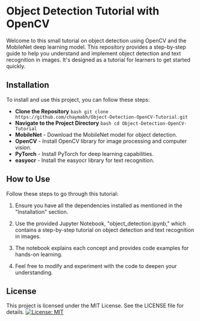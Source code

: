 # Object Detection Tutorial with OpenCV

Welcome to this small tutorial on object detection using OpenCV and the MobileNet deep learning model. This repository provides a step-by-step guide to help you understand and implement object detection and text recognition in images. It's designed as a tutorial for learners to get started quickly.

## Installation

To install and use this project, you can follow these steps:

- **Clone the Repository** ```bash git clone https://github.com/chaymabh/Object-Detection-OpenCV-Tutorial.git ```
- **Navigate to the Project Directory**
```bash cd Object-Detection-OpenCV-Tutorial ```
- **MobileNet** - Download the MobileNet model for object detection. 
- **OpenCV** - Install OpenCV library for image processing and computer vision. 
- **PyTorch** - Install PyTorch for deep learning capabilities. 
- **easyocr** - Install the easyocr library for text recognition.
  
## How to Use

Follow these steps to go through this tutorial:

1. Ensure you have all the dependencies installed as mentioned in the "Installation" section.

2. Use the provided Jupyter Notebook, "object_detection.ipynb," which contains a step-by-step tutorial on object detection and text recognition in images.

3. The notebook explains each concept and provides code examples for hands-on learning.

4. Feel free to modify and experiment with the code to deepen your understanding.

## License

This project is licensed under the MIT License. See the LICENSE file for details. [![License: MIT](https://img.shields.io/badge/License-MIT-yellow.svg)](https://opensource.org/licenses/MIT)

